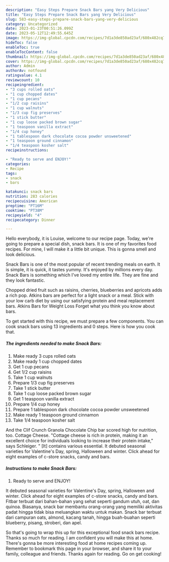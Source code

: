 ```yaml
---
description: "Easy Steps Prepare Snack Bars yang Very Delicious"
title: "Easy Steps Prepare Snack Bars yang Very Delicious"
slug: 583-easy-steps-prepare-snack-bars-yang-very-delicious
category: Uncategorized
date: 2023-01-23T00:51:26.099Z
date: 2023-05-12T12:49:55.645Z
image: https://img-global.cpcdn.com/recipes/7d1a3de850ad23af/680x482cq70/snack-bars-recipe-main-photo.jpg
hideToc: false
enableToc: true
enableTocContent: false
thumbnail: https://img-global.cpcdn.com/recipes/7d1a3de850ad23af/680x482cq70/snack-bars-recipe-main-photo.jpg
cover: https://img-global.cpcdn.com/recipes/7d1a3de850ad23af/680x482cq70/snack-bars-recipe-main-photo.jpg
author: Admin
authorAv: notfound
ratingvalue: 4.1
reviewcount: 10
recipeingredient:
- "3 cups rolled oats"
- "1 cup chopped dates"
- "1 cup pecans"
- "1/2 cup raisins"
- "1 cup walnuts"
- "1/3 cup fig preserves"
- "1 stick butter"
- "1 cup loose packed brown sugar"
- "1 teaspoon vanilla extract"
- "1/4 cup honey"
- "1 tablespoon dark chocolate cocoa powder unsweetened"
- "1 teaspoon ground cinnamon"
- "1/4 teaspoon kosher salt"
recipeinstructions:

- "Ready to serve and ENJOY!"
categories:
- Recipe
tags:
- snack
- bars

katakunci: snack bars 
nutrition: 283 calories
recipecuisine: American
preptime: "PT16M"
cooktime: "PT38M"
recipeyield: "4"
recipecategory: Dinner

---
```



Hello everybody, it is Louise, welcome to our recipe page. Today, we're going to prepare a special dish, snack bars. It is one of my favorites food recipes. For mine, I will make it a little bit unique. This is gonna smell and look delicious.

Snack Bars is one of the most popular of recent trending meals on earth. It is simple, it is quick, it tastes yummy. It's enjoyed by millions every day. Snack Bars is something which I've loved my entire life. They are fine and they look fantastic.

Chopped dried fruit such as raisins, cherries, blueberries and apricots adds a rich pop. Atkins bars are perfect for a light snack or a meal. Stick with your low carb diet by using our satisfying protein and meal replacement bars. Atkins Bars for Weight Loss Forget what you think you know about bars.


To get started with this recipe, we must prepare a few components. You can cook snack bars using 13 ingredients and 0 steps. Here is how you cook that.

<!--inarticleads1-->

##### The ingredients needed to make Snack Bars:

1. Make ready 3 cups rolled oats
1. Make ready 1 cup chopped dates
1. Get 1 cup pecans
1. Get 1/2 cup raisins
1. Take 1 cup walnuts
1. Prepare 1/3 cup fig preserves
1. Take 1 stick butter
1. Take 1 cup loose packed brown sugar
1. Get 1 teaspoon vanilla extract
1. Prepare 1/4 cup honey
1. Prepare 1 tablespoon dark chocolate cocoa powder unsweetened
1. Make ready 1 teaspoon ground cinnamon
1. Take 1/4 teaspoon kosher salt


And the Clif Crunch Granola Chocolate Chip bar scored high for nutrition, too. Cottage Cheese. &#34;Cottage cheese is rich in protein, making it an excellent choice for individuals looking to increase their protein intake,&#34; says Schleiger. &#34; [It] contains various essential. It debuted seasonal varieties for Valentine&#39;s Day, spring, Halloween and winter. Click ahead for eight examples of c-store snacks, candy and bars. 

<!--inarticleads2-->

##### Instructions to make Snack Bars:


1. Ready to serve and ENJOY!

It debuted seasonal varieties for Valentine&#39;s Day, spring, Halloween and winter. Click ahead for eight examples of c-store snacks, candy and bars. Fitbar terbuat dari bahan-bahan yang sehat seperti gandum utuh, oat, dan quinoa. Biasanya, snack bar membantu orang-orang yang memiliki aktivitas padat hingga tidak bisa meluangkan waktu untuk makan. Snack bar terbuat dari campuran oats, almond, kacang tanah, hingga buah-buahan seperti blueberry, pisang, stroberi, dan apel. 

So that's going to wrap this up for this exceptional food snack bars recipe. Thanks so much for reading. I am confident you will make this at home. There's gonna be more interesting food at home recipes coming up. Remember to bookmark this page in your browser, and share it to your family, colleague and friends. Thanks again for reading. Go on get cooking!
